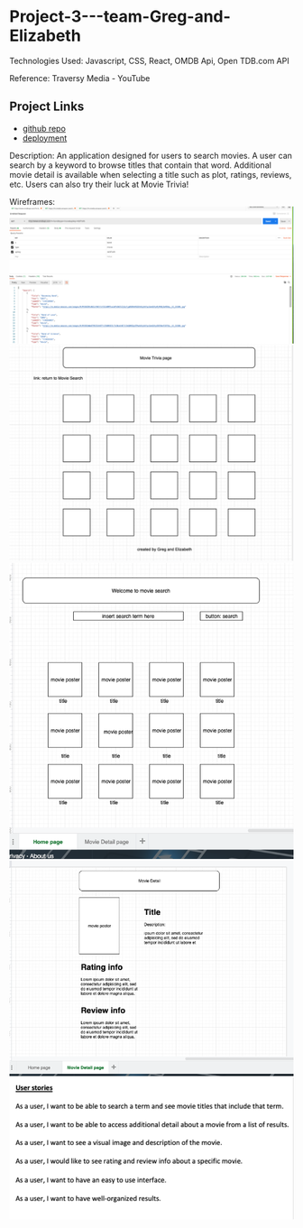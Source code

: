 # Project-3---team-Greg-and-Elizabeth

Technologies Used:
Javascript, CSS, React, OMDB Api, Open TDB.com API

Reference: Traversy Media - YouTube

## Project Links

- [github repo](https://github.com/eb36789/Project-3---team-Greg-and-Elizabeth)
- [deployment](https://moviesearchbygande.herokuapp.com/)

Description:
An application designed for users to search movies. A user can search by a keyword to browse titles that contain that word. Additional movie detail is available when selecting a title such as plot, ratings, reviews, etc. Users can also try their luck at Movie Trivia!

Wireframes:
![PostmanAPI](/Planning_Directory/OMDBAPI.png)
![Trivia](/Planning_Directory/Trivia.png)
![Homepage](/Planning_Directory/Homepage.png)
![ResultsPage](/Planning_Directory/Results.png)
![User Stories](/Planning_Directory/UserStories.png)
